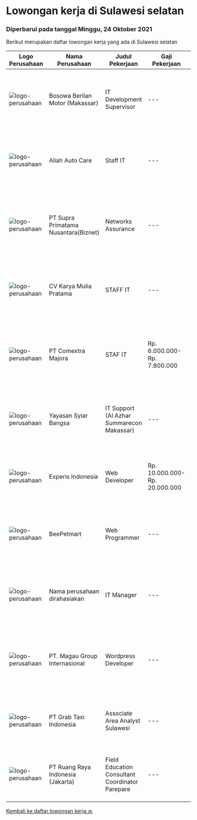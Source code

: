 
  # Lowongan kerja di Sulawesi selatan

  ### Diperbarui pada tanggal Minggu, 24 Oktober 2021

  Berikut merupakan daftar lowongan kerja yang ada di Sulawesi selatan

  |Logo Perusahaan | Nama Perusahaan | Judul Pekerjaan | Gaji Pekerjaan | Lokasi | Deskripsi | Tanggal diunggah | Pranala |
  | -------------- | --------------- | --------------- | --------- | --------- | -------------- | ------- | ----------- |
  |![logo-perusahaan](https://image-service-cdn.seek.com.au/28e7e1f233ede7c4f5b374d9ab18d34c97f2907d/ee4dce1061f3f616224767ad58cb2fc751b8d2dc)|Bosowa Berlian Motor (Makassar)|IT Development Supervisor|---|Makassar|JOB DESCRIPTION Control development activities Analyze system effectiveness Carry out system development to expand the company's business...|Sabtu, 23 Oktober 2021|https://www.jobstreet.co.id/id/job/it-development-supervisor-3651938?token=0~d2318346-a276-4a7f-9604-806adc38e9ac&sectionRank=1&jobId=jobstreet-id-job-3651938|
|![logo-perusahaan](https://image-service-cdn.seek.com.au/02f9c699e82801c8802c2753d171a55d77bab77a/ee4dce1061f3f616224767ad58cb2fc751b8d2dc)|Aliah Auto Care|Staff IT|---|Makassar|Aliah Auto Care, terletak di Jalan Urip Sumoharjo No.246, Maccini, Kota Makassar, Sulawesi Selatan. Saat ini membutuhkan kandidat posisi Staff IT...|Jumat, 22 Oktober 2021|https://www.jobstreet.co.id/id/job/staff-it-3665388?token=0~d2318346-a276-4a7f-9604-806adc38e9ac&sectionRank=2&jobId=jobstreet-id-job-3665388|
|![logo-perusahaan](https://image-service-cdn.seek.com.au/1033d36f751f076cfdd637ed0acbcbf8508866ec/ee4dce1061f3f616224767ad58cb2fc751b8d2dc)|PT Supra Primatama Nusantara(Biznet)|Networks Assurance|---|Jakarta Raya|Tanggung Jawab:  Melakukan Audit &amp; Commissioning jaringan Fiber Optic (FTTx GPON, and Metro Ethernet) Memastikan pembangunan jaringan fiber optik...|Kamis, 21 Oktober 2021|https://www.jobstreet.co.id/id/job/networks-assurance-3664133?token=0~d2318346-a276-4a7f-9604-806adc38e9ac&sectionRank=3&jobId=jobstreet-id-job-3664133|
|![logo-perusahaan](https://us.123rf.com/450wm/pavelstasevich/pavelstasevich1811/pavelstasevich181101027/112815900-stock-vector-no-image-available-icon-flat-vector.jpg?ver=6)|CV Karya Mulia Pratama|STAFF IT|---|Gowa|CV Karya Mulia Pratama, terletak di Jalan Manggarupi 1, No. 11, Kab Gowa, Sulawesi Selatan. Saat ini membuka lowongan kerja bagian IT untuk bagian...|Kamis, 21 Oktober 2021|https://www.jobstreet.co.id/id/job/staff-it-3664575?token=0~d2318346-a276-4a7f-9604-806adc38e9ac&sectionRank=4&jobId=jobstreet-id-job-3664575|
|![logo-perusahaan](https://image-service-cdn.seek.com.au/2f8524ab85ea6cfa4105c8003a95204ff2d3863a/ee4dce1061f3f616224767ad58cb2fc751b8d2dc)|PT Comextra Majora|STAF IT|Rp. 6.000.000-Rp. 7.800.000|Makassar|Tugas dan tanggung jawab : Membuat dan mendesain program Melakukan perubahan program sesuai perkembangan dan kebutuhan Perusahaan Melakukan pemasangan...|Selasa, 12 Oktober 2021|https://www.jobstreet.co.id/id/job/staf-it-3655357?token=0~d2318346-a276-4a7f-9604-806adc38e9ac&sectionRank=5&jobId=jobstreet-id-job-3655357|
|![logo-perusahaan](https://image-service-cdn.seek.com.au/ce58984f3647976ec78b6ddaeb83cb08adac4bda/ee4dce1061f3f616224767ad58cb2fc751b8d2dc)|Yayasan Syiar Bangsa|IT Support (Al Azhar Summarecon Makassar)|---|Makassar|Work location: Al Azhar Summarecon Makassar  Job Description : Monitoring and maintaining computer systems, application, internet and network;...|Minggu, 10 Oktober 2021|https://www.jobstreet.co.id/id/job/it-support-al-azhar-summarecon-makassar-3645345?token=0~d2318346-a276-4a7f-9604-806adc38e9ac&sectionRank=6&jobId=jobstreet-id-job-3645345|
|![logo-perusahaan](https://image-service-cdn.seek.com.au/314ed38ba58cf54b5555f434a5bf338661292eb7/ee4dce1061f3f616224767ad58cb2fc751b8d2dc)|Experis Indonesia|Web Developer|Rp. 10.000.000-Rp. 20.000.000|Aceh|On behalf of our client, we are looking for a Web Developer with these following details: Responsibilities: Website and software application...|Rabu, 06 Oktober 2021|https://www.jobstreet.co.id/id/job/web-developer-3649693?token=0~d2318346-a276-4a7f-9604-806adc38e9ac&sectionRank=7&jobId=jobstreet-id-job-3649693|
|![logo-perusahaan](https://us.123rf.com/450wm/pavelstasevich/pavelstasevich1811/pavelstasevich181101027/112815900-stock-vector-no-image-available-icon-flat-vector.jpg?ver=6)|BeePetmart|Web Programmer|---|Makassar|BeePetmart Group, adalah perusahaan yang bergerak di bidang distribusi dan retail kebutuhan hewan piaraan yang berlokasi di kota Makassar. Misi kami...|Jumat, 08 Oktober 2021|https://www.jobstreet.co.id/id/job/web-programmer-3652616?token=0~d2318346-a276-4a7f-9604-806adc38e9ac&sectionRank=8&jobId=jobstreet-id-job-3652616|
|![logo-perusahaan](https://us.123rf.com/450wm/pavelstasevich/pavelstasevich1811/pavelstasevich181101027/112815900-stock-vector-no-image-available-icon-flat-vector.jpg?ver=6)|Nama perusahaan dirahasiakan|IT Manager|---|Bali|Pendidikan minimal S1 segala jurusan Memiliki pengetahuan mengenai PHP dan bahasa pemrograman lainnya atau menguasai jaringan Gaji negotiable...|Jumat, 01 Oktober 2021|https://www.jobstreet.co.id/id/job/it-manager-3645203?token=0~d2318346-a276-4a7f-9604-806adc38e9ac&sectionRank=9&jobId=jobstreet-id-job-3645203|
|![logo-perusahaan](https://us.123rf.com/450wm/pavelstasevich/pavelstasevich1811/pavelstasevich181101027/112815900-stock-vector-no-image-available-icon-flat-vector.jpg?ver=6)|PT. Magau Group Internasional|Wordpress Developer|---|Makassar|Kami merupakan perusahaan Honding Company yang berpusat di kota Makassar dan membuka lowongan kerja bagi Anda yang memiliki skill Wordpress...|Kamis, 30 September 2021|https://www.jobstreet.co.id/id/job/wordpress-developer-3643511?token=0~d2318346-a276-4a7f-9604-806adc38e9ac&sectionRank=10&jobId=jobstreet-id-job-3643511|
|![logo-perusahaan](https://image-service-cdn.seek.com.au/fa78094e0ed584a6b5ce5f54d8ea150777099b48/ee4dce1061f3f616224767ad58cb2fc751b8d2dc)|PT Grab Taxi Indonesia|Associate Area Analyst Sulawesi|---|Makassar|Life at  Grab:At Grab, every Grabber is guided by The Grab Way, which spells out our mission, how we believe we can achieve it, and our operating...|Sabtu, 16 Oktober 2021|https://www.jobstreet.co.id/id/job/associate-area-analyst-sulawesi-1029281357?token=0~d2318346-a276-4a7f-9604-806adc38e9ac&sectionRank=11&jobId=jobstreet-id-job-1029281357|
|![logo-perusahaan](https://image-service-cdn.seek.com.au/7eee59ea5934120f389dd02961ddcb6b62946481/ee4dce1061f3f616224767ad58cb2fc751b8d2dc)|PT Ruang Raya Indonesia (Jakarta)|Field Education Consultant Coordinator Parepare|---|Sulawesi Selatan|Ruangguru is a tech-enabled education company that provides a one-stop learning experience for students to have better access to quality content and...|Kamis, 14 Oktober 2021|https://www.jobstreet.co.id/id/job/field-education-consultant-coordinator-parepare-1029263274?token=0~d2318346-a276-4a7f-9604-806adc38e9ac&sectionRank=12&jobId=jobstreet-id-job-1029263274|


  [Kembali ke daftar lowongan kerja 🔙](../README.md#daftar-lowongan-kerja)
  